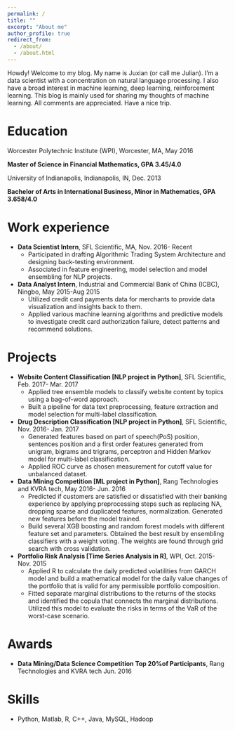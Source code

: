```yaml
---
permalink: /
title: ""
excerpt: "About me"
author_profile: true
redirect_from: 
  - /about/
  - /about.html
---
```


Howdy! Welcome to my blog. My name is Juxian (or call me Julian). I’m a data scientist with a concentration on natural language processing. I also have a broad interest in machine learning, deep learning, reinforcement learning. This blog is mainly used for sharing my thoughts of machine learning. All comments are appreciated. Have a nice trip.

Education
======
Worcester Polytechnic Institute (WPI), Worcester, MA, May 2016

**Master of Science in Financial Mathematics, GPA 3.45/4.0**

University of Indianapolis, Indianapolis, IN, Dec. 2013

**Bachelor of Arts in International Business, Minor in Mathematics, GPA 3.658/4.0**

Work experience
======
* **Data Scientist Intern**, SFL Scientific, MA, Nov. 2016- Recent
  * Participated in drafting Algorithmic Trading System Architecture and designing back-testing environment.
  * Associated in feature engineering, model selection and model ensembling for NLP projects.
* **Data Analyst Intern**, Industrial and Commercial Bank of China (ICBC), Ningbo, May 2015-Aug 2015
  * Utilized credit card payments data for merchants to provide data visualization and insights back to them. 
  * Applied various machine learning algorithms and predictive models to investigate credit card authorization failure, detect patterns and recommend solutions. 

Projects
======
* **Website Content Classification [NLP project in Python]**, SFL Scientific, Feb. 2017- Mar. 2017
  * Applied tree ensemble models to classify website content by topics using a bag-of-word approach.
  * Built a pipeline for data text preprocessing, feature extraction and model selection for multi-label classification.
* **Drug Description Classification [NLP project in Python]**, SFL Scientific, Nov. 2016- Jan. 2017
  * Generated features based on part of speech(PoS) position, sentences position and a first order features generated from unigram, bigrams and trigrams, perceptron and Hidden Markov model for multi-label classification. 
  * Applied ROC curve as chosen measurement for cutoff value for unbalanced dataset. 
* **Data Mining Competition [ML project in Python]**, Rang Technologies and KVRA tech, May 2016- Jun. 2016
  * Predicted if customers are satisfied or dissatisfied with their banking experience by applying preprocessing steps such as replacing NA, dropping sparse and duplicated features, normalization. Generated new features before the model trained. 
  * Build several XGB boosting and random forest models with different feature set and parameters. Obtained the best result by ensembling classifiers with a weight voting. The weights are found through grid search with cross validation.
* **Portfolio Risk Analysis [Time Series Analysis in R]**, WPI, Oct. 2015- Nov. 2015
  * Applied R to calculate the daily predicted volatilities from GARCH model and build a mathematical model for the daily value changes of the portfolio that is valid for any permissible portfolio composition. 
  * Fitted separate marginal distributions to the returns of the stocks and identified the copula that connects the marginal distributions. Utilized this model to evaluate the risks in terms of the VaR of the worst-case scenario. 

Awards
======
* **Data Mining/Data Science Competition Top 20%of Participants**, Rang Technologies and KVRA tech   Jun. 2016

Skills
======
* Python, Matlab, R, C++, Java, MySQL, Hadoop

